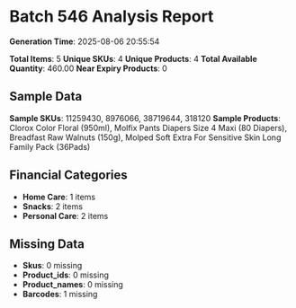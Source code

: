 # Batch 546 Analysis Report

**Generation Time**: 2025-08-06 20:55:54

**Total Items**: 5
**Unique SKUs**: 4
**Unique Products**: 4
**Total Available Quantity**: 460.00
**Near Expiry Products**: 0

## Sample Data
**Sample SKUs**: 11259430, 8976066, 38719644, 318120
**Sample Products**: Clorox Color Floral (950ml), Molfix Pants Diapers Size 4 Maxi (80 Diapers), Breadfast Raw Walnuts (150g), Molped Soft Extra For Sensitive Skin Long Family Pack (36Pads)

## Financial Categories
- **Home Care**: 1 items
- **Snacks**: 2 items
- **Personal Care**: 2 items

## Missing Data
- **Skus**: 0 missing
- **Product_ids**: 0 missing
- **Product_names**: 0 missing
- **Barcodes**: 1 missing
